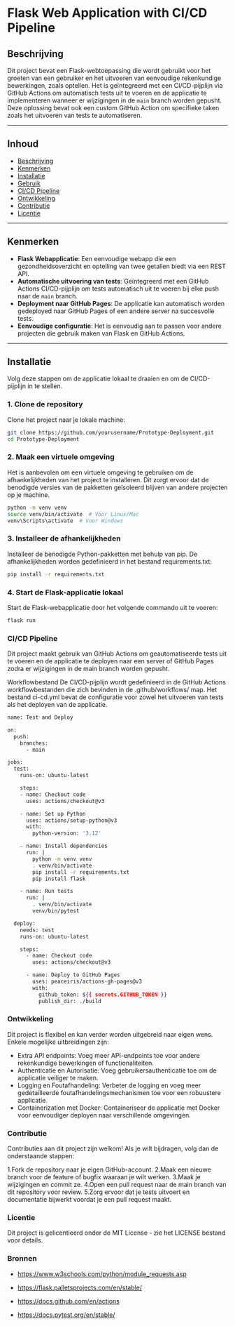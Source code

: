 # **Flask Web Application with CI/CD Pipeline**

## **Beschrijving**

Dit project bevat een Flask-webtoepassing die wordt gebruikt voor het groeten van een gebruiker en het uitvoeren van eenvoudige rekenkundige bewerkingen, zoals optellen. Het is geïntegreerd met een CI/CD-pijplijn via GitHub Actions om automatisch tests uit te voeren en de applicatie te implementeren wanneer er wijzigingen in de `main` branch worden gepusht. Deze oplossing bevat ook een custom GitHub Action om specifieke taken zoals het uitvoeren van tests te automatiseren.

---

## **Inhoud**
- [Beschrijving](#beschrijving)
- [Kenmerken](#kenmerken)
- [Installatie](#installatie)
- [Gebruik](#gebruik)
- [CI/CD Pipeline](#cicd-pipeline)
- [Ontwikkeling](#ontwikkeling)
- [Contributie](#contributie)
- [Licentie](#licentie)

---

## **Kenmerken**
- **Flask Webapplicatie**: Een eenvoudige webapp die een gezondheidsoverzicht en optelling van twee getallen biedt via een REST API.
- **Automatische uitvoering van tests**: Geïntegreerd met een GitHub Actions CI/CD-pijplijn om tests automatisch uit te voeren bij elke push naar de `main` branch.
- **Deployment naar GitHub Pages**: De applicatie kan automatisch worden gedeployed naar GitHub Pages of een andere server na succesvolle tests.
- **Eenvoudige configuratie**: Het is eenvoudig aan te passen voor andere projecten die gebruik maken van Flask en GitHub Actions.

---

## **Installatie**

Volg deze stappen om de applicatie lokaal te draaien en om de CI/CD-pijplijn in te stellen.

### 1. Clone de repository
Clone het project naar je lokale machine:

```bash
git clone https://github.com/yourusername/Prototype-Deployment.git
cd Prototype-Deployment
```

### 2. Maak een virtuele omgeving
Het is aanbevolen om een virtuele omgeving te gebruiken om de afhankelijkheden van het project te installeren. Dit zorgt ervoor dat de benodigde versies van de pakketten geïsoleerd blijven van andere projecten op je machine.

```bash
python -m venv venv
source venv/bin/activate  # Voor Linux/Mac
venv\Scripts\activate  # Voor Windows
```

### 3. Installeer de afhankelijkheden

Installeer de benodigde Python-pakketten met behulp van pip. De afhankelijkheden worden gedefinieerd in het bestand requirements.txt:
```bash
pip install -r requirements.txt
```

### 4. Start de Flask-applicatie lokaal

Start de Flask-webapplicatie door het volgende commando uit te voeren:
```bash
flask run
```
### CI/CD Pipeline

Dit project maakt gebruik van GitHub Actions om geautomatiseerde tests uit te voeren en de applicatie te deployen naar een server of GitHub Pages zodra er wijzigingen in de main branch worden gepusht.

Workflowbestand
De CI/CD-pijplijn wordt gedefinieerd in de GitHub Actions workflowbestanden die zich bevinden in de .github/workflows/ map. Het bestand ci-cd.yml bevat de configuratie voor zowel het uitvoeren van tests als het deployen van de applicatie.

```bash
name: Test and Deploy

on:
  push:
    branches:
      - main

jobs:
  test:
    runs-on: ubuntu-latest

    steps:
    - name: Checkout code
      uses: actions/checkout@v3

    - name: Set up Python
      uses: actions/setup-python@v3
      with:
        python-version: '3.12'

    - name: Install dependencies
      run: |
        python -m venv venv
        . venv/bin/activate
        pip install -r requirements.txt
        pip install flask

    - name: Run tests
      run: |
        . venv/bin/activate
        venv/bin/pytest

  deploy:
    needs: test
    runs-on: ubuntu-latest

    steps:
      - name: Checkout code
        uses: actions/checkout@v3

      - name: Deploy to GitHub Pages
        uses: peaceiris/actions-gh-pages@v3
        with:
          github_token: ${{ secrets.GITHUB_TOKEN }}
          publish_dir: ./build

```
### Ontwikkeling

Dit project is flexibel en kan verder worden uitgebreid naar eigen wens. Enkele mogelijke uitbreidingen zijn:

- Extra API endpoints: Voeg meer API-endpoints toe voor andere rekenkundige bewerkingen of functionaliteiten.
- Authenticatie en Autorisatie: Voeg gebruikersauthenticatie toe om de applicatie veiliger te maken.
- Logging en Foutafhandeling: Verbeter de logging en voeg meer gedetailleerde foutafhandelingsmechanismen toe voor een robuustere applicatie.
- Containerization met Docker: Containeriseer de applicatie met Docker voor eenvoudiger deployen naar verschillende omgevingen.

### Contributie

Contributies aan dit project zijn welkom! Als je wilt bijdragen, volg dan de onderstaande stappen:

1.Fork de repository naar je eigen GitHub-account.
2.Maak een nieuwe branch voor de feature of bugfix waaraan je wilt werken.
3.Maak je wijzigingen en commit ze.
4.Open een pull request naar de main branch van dit repository voor review.
5.Zorg ervoor dat je tests uitvoert en documentatie bijwerkt voordat je een pull request maakt.

### Licentie

Dit project is gelicentieerd onder de MIT License - zie het LICENSE bestand voor details.


### Bronnen

- https://www.w3schools.com/python/module_requests.asp

- https://flask.palletsprojects.com/en/stable/

- https://docs.github.com/en/actions

- https://docs.pytest.org/en/stable/

